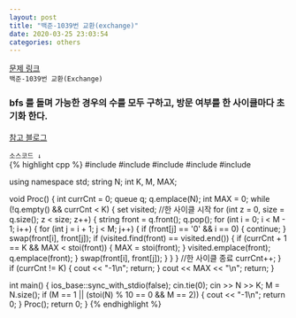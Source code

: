 ```yaml
---  
layout: post  
title: "백준-1039번 교환(exchange)"  
date: 2020-03-25 23:03:54  
categories: others  
---  
```

<a href="https://www.acmicpc.net/problem/1039" target="_blank">문제 링크</a>  
`백준-1039번 교환(Exchange)`  

<h3>bfs 를 돌며 가능한 경우의 수를 모두 구하고,  
방문 여부를 한 사이클마다 초기화 한다.</h3>  

<a href="https://yabmoons.tistory.com/152" target="_blank">참고 블로그</a>  

`소스코드 ↓`  
{% highlight cpp %}
#include <iostream>
#include <queue>
#include <string>
#include <algorithm>
#include <set>

using namespace std;
string N;
int K, M, MAX;

void Proc()
{
	int currCnt = 0;
	queue<string> q;
	q.emplace(N);
	int MAX = 0;
	while (!q.empty() && currCnt < K)
	{
		set<string> visited;
		//한 사이클 시작
		for (int z = 0, size = q.size(); z < size; z++)
		{
			string front = q.front();
			q.pop();
			for (int i = 0; i < M - 1; i++)
			{
				for (int j = i + 1; j < M; j++)
				{
					if (front[j] == '0' && i == 0) { continue; }
					swap(front[i], front[j]);
					if (visited.find(front) == visited.end())
					{
						if (currCnt + 1 == K && MAX < stoi(front))
						{
							MAX = stoi(front);
						}
						visited.emplace(front);
						q.emplace(front);
					}
					swap(front[i], front[j]);
				}
			}
		}
		//한 사이클 종료
		currCnt++;
	}
	if (currCnt != K) { cout << "-1\n";	return; }
	cout << MAX << "\n";
	return;
}

int main()
{
	ios_base::sync_with_stdio(false);
	cin.tie(0);
	cin >> N >> K;
	M = N.size();
	if (M == 1 || (stoi(N) % 10 == 0 && M == 2))
	{
		cout << "-1\n";
		return 0;
	}
	Proc();
	return 0;
}
{% endhighlight %}
